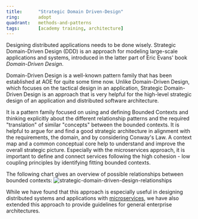 ```yaml
---
title:      "Strategic Domain Driven-Design"
ring:       adopt
quadrant:   methods-and-patterns
tags:       [academy training, architecture]
---
```


Designing distributed applications needs to be done wisely. Strategic Domain-Driven Design (DDD) is an approach for modeling large-scale applications and systems, introduced in the latter part of Eric Evans' book *Domain-Driven Design*.

Domain-Driven Design is a well-known pattern family that has been established at AOE for quite some time now. Unlike Domain-Driven Design, which focuses on the tactical design in an application, Strategic Domain-Driven Design is an approach that is very helpful for the high-level strategic design of an application and distributed software architecture.

It is a pattern family focused on using and defining Bounded Contexts and thinking explicitly about the different relationship patterns and the required "translation" of similar "concepts" between the bounded contexts. It is helpful to argue for and find a good strategic architecture in alignment with the requirements, the domain, and by considering Conway's Law. A context map and a common conceptual core help to understand and improve the overall strategic picture. Especially with the microservices approach, it is important to define and connect services following the high cohesion - low coupling principles by identifying fitting bounded contexts.

The following chart gives an overview of possible relationships between bounded contexts:
![strategic-domain-driven-design-relationships](/images/strategic-domain-driven-design-relationships.png)

While we have found that this approach is especially useful in designing distributed systems and applications with [microservices](/methods-and-patterns/microservices/), we have also extended this approach to provide guidelines for general enterprise architectures.
